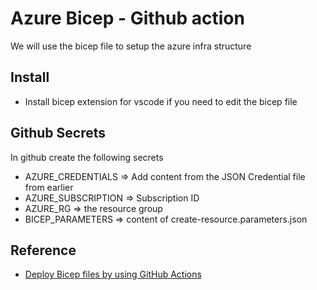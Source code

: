 # Azure Bicep - Github action
We will use the bicep file to setup the azure infra structure

## Install
* Install bicep extension for vscode if you need to edit the bicep file  

## Github Secrets
In github create the following secrets
* AZURE_CREDENTIALS => Add content from the JSON Credential file from earlier   
* AZURE_SUBSCRIPTION => Subscription ID
* AZURE_RG => the resource group
* BICEP_PARAMETERS => content of create-resource.parameters.json




## Reference
* [Deploy Bicep files by using GitHub Actions](https://learn.microsoft.com/en-us/azure/azure-resource-manager/bicep/deploy-github-actions?tabs=CLI%2Cuserlevel)  